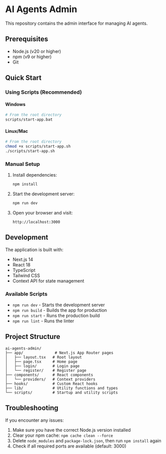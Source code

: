 # AI Agents Admin

This repository contains the admin interface for managing AI agents.

## Prerequisites

- Node.js (v20 or higher)
- npm (v9 or higher)
- Git

## Quick Start

### Using Scripts (Recommended)

#### Windows
```bash
# From the root directory
scripts/start-app.bat
```

#### Linux/Mac
```bash
# From the root directory
chmod +x scripts/start-app.sh
./scripts/start-app.sh
```

### Manual Setup

1. Install dependencies:
   ```bash
   npm install
   ```

2. Start the development server:
   ```bash
   npm run dev
   ```

3. Open your browser and visit:
   ```
   http://localhost:3000
   ```

## Development

The application is built with:
- Next.js 14
- React 18
- TypeScript
- Tailwind CSS
- Context API for state management

### Available Scripts

- `npm run dev` - Starts the development server
- `npm run build` - Builds the app for production
- `npm run start` - Runs the production build
- `npm run lint` - Runs the linter

## Project Structure

```
ai-agents-admin/
├── app/              # Next.js App Router pages
│   ├── layout.tsx   # Root layout
│   ├── page.tsx     # Home page
│   ├── login/       # Login page
│   └── register/    # Register page
├── components/      # React components
│   └── providers/   # Context providers
├── hooks/           # Custom React hooks
├── lib/             # Utility functions and types
└── scripts/         # Startup and utility scripts
```

## Troubleshooting

If you encounter any issues:

1. Make sure you have the correct Node.js version installed
2. Clear your npm cache: `npm cache clean --force`
3. Delete `node_modules` and `package-lock.json`, then run `npm install` again
4. Check if all required ports are available (default: 3000)
